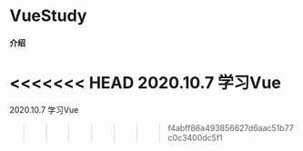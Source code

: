 # VueStudy

#### 介绍
<<<<<<< HEAD
2020.10.7    学习Vue
=======
2020.10.7    学习Vue
>>>>>>> f4abff86a493856627d6aac51b77c0c3400dc5f1
